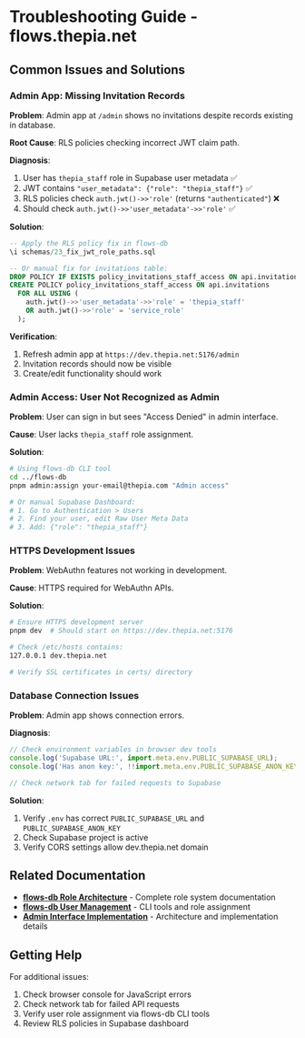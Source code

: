 # Troubleshooting Guide - flows.thepia.net

## Common Issues and Solutions

### Admin App: Missing Invitation Records

**Problem**: Admin app at `/admin` shows no invitations despite records existing in database.

**Root Cause**: RLS policies checking incorrect JWT claim path.

**Diagnosis**:
1. User has `thepia_staff` role in Supabase user metadata ✅
2. JWT contains `"user_metadata": {"role": "thepia_staff"}` ✅  
3. RLS policies check `auth.jwt()->>'role'` (returns `"authenticated"`) ❌
4. Should check `auth.jwt()->>'user_metadata'->>'role'` ✅

**Solution**:
```sql
-- Apply the RLS policy fix in flows-db
\i schemas/23_fix_jwt_role_paths.sql

-- Or manual fix for invitations table:
DROP POLICY IF EXISTS policy_invitations_staff_access ON api.invitations;
CREATE POLICY policy_invitations_staff_access ON api.invitations
  FOR ALL USING (
    auth.jwt()->>'user_metadata'->>'role' = 'thepia_staff'
    OR auth.jwt()->>'role' = 'service_role'
  );
```

**Verification**:
1. Refresh admin app at `https://dev.thepia.net:5176/admin`
2. Invitation records should now be visible
3. Create/edit functionality should work

### Admin Access: User Not Recognized as Admin

**Problem**: User can sign in but sees "Access Denied" in admin interface.

**Cause**: User lacks `thepia_staff` role assignment.

**Solution**:
```bash
# Using flows-db CLI tool
cd ../flows-db
pnpm admin:assign your-email@thepia.com "Admin access"

# Or manual Supabase Dashboard:
# 1. Go to Authentication > Users
# 2. Find your user, edit Raw User Meta Data
# 3. Add: {"role": "thepia_staff"}
```

### HTTPS Development Issues

**Problem**: WebAuthn features not working in development.

**Cause**: HTTPS required for WebAuthn APIs.

**Solution**:
```bash
# Ensure HTTPS development server
pnpm dev  # Should start on https://dev.thepia.net:5176

# Check /etc/hosts contains:
127.0.0.1 dev.thepia.net

# Verify SSL certificates in certs/ directory
```

### Database Connection Issues

**Problem**: Admin app shows connection errors.

**Diagnosis**:
```javascript
// Check environment variables in browser dev tools
console.log('Supabase URL:', import.meta.env.PUBLIC_SUPABASE_URL);
console.log('Has anon key:', !!import.meta.env.PUBLIC_SUPABASE_ANON_KEY);

// Check network tab for failed requests to Supabase
```

**Solution**:
1. Verify `.env` has correct `PUBLIC_SUPABASE_URL` and `PUBLIC_SUPABASE_ANON_KEY`
2. Check Supabase project is active
3. Verify CORS settings allow dev.thepia.net domain

## Related Documentation

- **[flows-db Role Architecture](../../flows-db/docs/ROLE_ARCHITECTURE_DECISIONS.md)** - Complete role system documentation
- **[flows-db User Management](../../flows-db/docs/USER_ROLE_MANAGEMENT.md)** - CLI tools and role assignment
- **[Admin Interface Implementation](admin-interface.md)** - Architecture and implementation details

## Getting Help

For additional issues:
1. Check browser console for JavaScript errors
2. Check network tab for failed API requests  
3. Verify user role assignment via flows-db CLI tools
4. Review RLS policies in Supabase dashboard